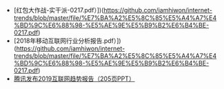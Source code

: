 + [红包大作战-实干派-0217.pdf）])(https://github.com/iamhiwon/internet-trends/blob/master/file/%E7%BA%A2%E5%8C%85%E5%A4%A7%E4%BD%9C%E6%88%98-%E5%AE%9E%E5%B9%B2%E6%B4%BE-0217.pdf)
+ [2018年移动互联网行业分析报告.pdf）])(https://github.com/iamhiwon/internet-trends/blob/master/file/%E7%BA%A2%E5%8C%85%E5%A4%A7%E4%BD%9C%E6%88%98-%E5%AE%9E%E5%B9%B2%E6%B4%BE-0217.pdf)
+ [腾讯发布2019互联网趋势报告（205页PPT）](https://mp.weixin.qq.com/s?__biz=MzIyNjA0ODcyNw==&mid=2459968605&idx=1&sn=16d787425f94cca684d78fcd974f54cf&chksm=ff22ebe5c85562f3f68edb970cc498d5d59d614617b94a2475fe78d54d86af6595d1e0a69f25&mpshare=1&scene=1&srcid=0210XKqRDKUJvPWQO8CqcmqV#rd)

 